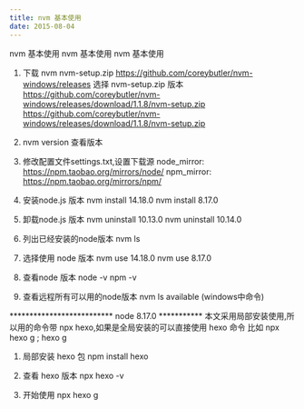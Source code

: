 ```yaml
---
title: nvm 基本使用
date: 2015-08-04
---
```

nvm 基本使用
nvm 基本使用
nvm 基本使用

<!-- more -->

01) 下载 nvm  nvm-setup.zip
https://github.com/coreybutler/nvm-windows/releases  选择 nvm-setup.zip 版本
https://github.com/coreybutler/nvm-windows/releases/download/1.1.8/nvm-setup.zip
https://github.com/coreybutler/nvm-windows/releases/download/1.1.8/nvm-setup.zip

2. nvm version 查看版本

3. 修改配置文件settings.txt,设置下载源
   node_mirror: https://npm.taobao.org/mirrors/node/ 
   npm_mirror: https://npm.taobao.org/mirrors/npm/

4. 安装node.js 版本
   nvm install 14.18.0
   nvm install 8.17.0

4. 卸载node.js 版本
   nvm uninstall 10.13.0
   nvm uninstall 10.14.0

5. 列出已经安装的node版本 
   nvm ls

6. 选择使用 node 版本
   nvm use 14.18.0
   nvm use 8.17.0

7. 查看node 版本
   node -v
   npm -v

8. 查看远程所有可以用的node版本
   nvm ls available (windows中命令)

   


************************** node 8.17.0 ***********
本文采用局部安装使用,所以用的命令带 npx hexo,如果是全局安装的可以直接使用 hexo 命令
比如 npx hexo g   ;   hexo g

01) 局部安装 hexo 包
npm install hexo

02) 查看 hexo 版本
npx hexo -v 

03) 开始使用 
npx hexo g
